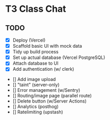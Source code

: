 # T3 Class Chat

## TODO

- [x] Deploy (Vercel)
- [x] Scaffold basic UI with mock data
- [x] Tidy up build process
- [x] Set up actual database (Vercel PostgreSQL)
- [x] Attach database to UI
- [x] Add authentication (w/ clerk)
- [] Add image upload
- [] "taint" (server-only)
- [] Error management (w/Sentry)
- [] Routing/image page (parallel route)
- [] Delete button (w/Server Actions)
- [] Analytics (posthog)
- [] Ratelimiting (upstash)





